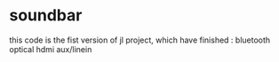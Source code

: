 # soundbar
 this code is the fist version of jl project, which have finished :
 bluetooth 
 optical
 hdmi
 aux/linein
 
